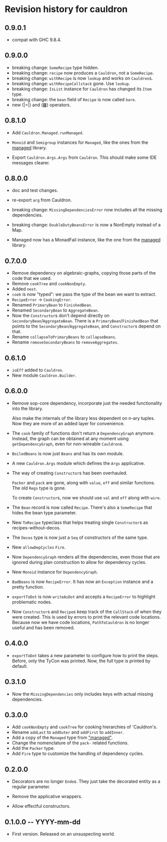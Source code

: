 # Revision history for cauldron

## 0.9.0.1

* compat with GHC 9.8.4.

## 0.9.0.0

* breaking change: `SomeRecipe` type hidden.
* breaking change: `recipe` now produces a `Cauldron`, not a `SomeRecipe`.
* breaking change: `withRecipe` is now `lookup` and works on `Cauldron`s.
* breaking change: `withRecipeCallstack` gone. Use `lookup`.
* breaking change: `IsList` instance for `Cauldron` has changed its `Item` type.
* breaking change: the `bean` field of `Recipe` is now called `bare`.
* new (|=|) and (䷱) operators.

## 0.8.1.0

* Add `Cauldron.Managed.runManaged`.

* `Monoid` and `Semigroup` instances for `Managed`, like the ones from the
  [managed](https://hackage.haskell.org/package/managed) library.

* Export `Cauldron.Args.Args` from `Cauldron`. This should make some IDE
  messages clearer.

## 0.8.0.0

* doc and test changes.

* re-export `arg` from Cauldron.

* breaking change: `MissingDependenciesError` now includes all the missing dependencies.

* breaking change: `DoubleDutyBeansError` is now a NonEmpty instead of a Map.

* Managed now has a MonadFail instance, like the one from the
  [managed](https://hackage.haskell.org/package/managed) library.

## 0.7.0.0

* Remove dependency on algebraic-graphs, copying those parts of the code that we used.
* Remove `cookTree` and `cookNonEmpty`. 
* Added `nest`.
* `cook` is now "typed": we pass the type of the bean we want to extract.
* `RecipeError` -> `CookingError`.
* Renamed `PrimaryBean` to `FinishedBean`.
* Renamed `SecondaryBean` to `AggregateBean`.
* Now the `Constructor`s don't depend directly on `SecondaryBean`/`AggregateBean`.
  There is a `PrimaryBean`/`FinishedBean` that points to the `SecondaryBean`/`AggregateBean`,
  and `Constructor`s depend on that.
* Rename `collapseToPrimaryBeans` to `collapseBeans`.
* Rename `removeSecondaryBeans` to `removeAggregates`.

## 0.6.1.0

* `ioEff` added to `Cauldron`.
* New module `Cauldron.Builder`.

## 0.6.0.0

* Remove sop-core dependency, incorporate just the needed functionality into the library.

  Also make the internals of the library less dependent on n-ary tuples. Now
  they are more of an added layer for convenience.

* The `cook` family of functions don't return a `DependencyGraph` anymore. Instead, the 
  graph can be obtained at any moment using `getDependencyGraph`, even for non-wireable `Cauldron`s.

* `BoiledBeans` is now just `Beans` and has its own module.

* A new `Cauldron.Args` module which defines the `Args` applicative.

* The way of creating `Constructor`s has been overhauled.

  `Packer` and `pack` are gone, along with `value`, `eff` and similar functions. The old `Regs` type is gone.

  To create `Constructor`s, now we should use `val` and `eff` along with `wire`.

* The `Bean` record is now called `Recipe`. There's also a `SomeRecipe` that hides the bean type parameter.
 
* New `ToRecipe` typeclass that helps treating single `Constructor`s as recipes-without-decos.

* The `Decos` type is now just a `Seq` of constructors of the same type.

* New `allowDepCycles` `Fire`.

* Now `DependencyGraph` renders all the dependencies, even those that are ignored during plan construction to allow for dependency cycles.

* New `Monoid` instance for `DependencyGraph`.

* `BadBeans` is now `RecipeError`. It has now an `Exception` instance and a pretty function.

* `exportToDot` is now `writeAsDot` and accepts a `RecipeError` to highlight problematic nodes.

* Now `Constructor`s and `Recipe`s keep track of the `CallStack` of when they were created. This is used
  by errors to print the relevant code locations.
  Because now we have code locations, `PathToCauldron` is no longer useful and has been removed.

## 0.4.0.0

* `exportToDot` takes a new parameter to configure how to print the steps. Before, only the TyCon was printed. Now, the full type is printed by default.

## 0.3.1.0 

* Now the `MissingDependencies` only includes keys with actual missing dependencies.

## 0.3.0.0 

* Add `cookNonEmpty` and `cookTree` for cooking hierarchies of 'Cauldron's.
* Rename `addLast` to `addOuter` and `addFirst` to `addInner`.
* Add a copy of the `Managed` type from ["managed"](https://hackage.haskell.org/package/managed).
* Change the nomenclature of the `pack-` related functions.
* Add the `Packer` type.
* Add `Fire` type to customize the handling of dependency cycles.

## 0.2.0.0 

* Decorators are no longer `Endo`s. They just take the decorated entity as a 
  regular parameter.

* Remove the applicative wrappers.

* Allow effectful constructors.

## 0.1.0.0 -- YYYY-mm-dd

* First version. Released on an unsuspecting world.
